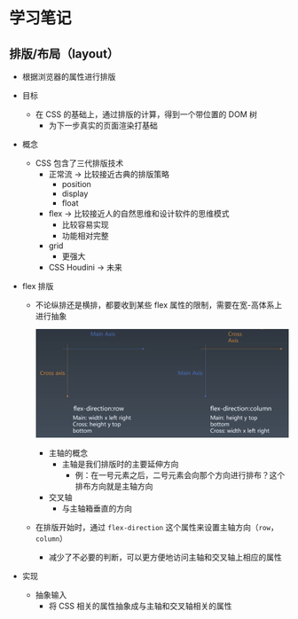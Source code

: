 # 学习笔记


## 排版/布局（layout）

- 根据浏览器的属性进行排版

- 目标
  - 在 CSS 的基础上，通过排版的计算，得到一个带位置的 DOM 树
    - 为下一步真实的页面渲染打基础
- 概念
  - CSS 包含了三代排版技术
    - 正常流 -> 比较接近古典的排版策略
      - position
      - display
      - float
    - flex -> 比较接近人的自然思维和设计软件的思维模式
      - 比较容易实现
      - 功能相对完整
    - grid
      - 更强大
    - CSS Houdini -> 未来
- flex 排版
  - 不论纵排还是横排，都要收到某些 flex 属性的限制，需要在宽-高体系上进行抽象

    ![主轴 vs. 交叉轴](./static/main-cross-axis.png)

    - 主轴的概念
      - 主轴是我们排版时的主要延伸方向
        - 例：在一号元素之后，二号元素会向那个方向进行排布？这个排布方向就是主轴方向
    - 交叉轴
      - 与主轴箱垂直的方向
  - 在排版开始时，通过 `flex-direction` 这个属性来设置主轴方向（`row`，`column`）
    - 减少了不必要的判断，可以更方便地访问主轴和交叉轴上相应的属性

- 实现
  - 抽象输入
    - 将 CSS 相关的属性抽象成与主轴和交叉轴相关的属性